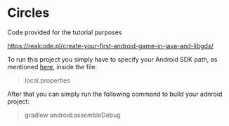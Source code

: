 # Circles
Code provided for the tutorial purposes

https://realcode.pl/create-your-first-android-game-in-java-and-libgdx/

To run this project you simply have to specify your Android SDK path, as mentioned [here](https://realcode.pl/create-your-first-android-game-in-java-and-libgdx/#Android_SDK), inside the file:
> local.properties

After that you can simply run the following command to build your adnroid project:
> gradlew android:assembleDebug